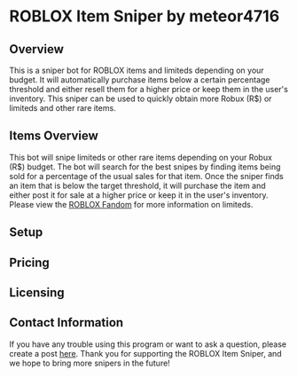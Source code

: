 # ROBLOX Item Sniper by meteor4716
## Overview
This is a sniper bot for ROBLOX items and limiteds depending on your budget. It will automatically purchase items below a certain percentage threshold and either resell them for a higher price or keep them in the user's inventory. This sniper can be used to quickly obtain more Robux (R$) or limiteds and other rare items.
## Items Overview
This bot will snipe limiteds or other rare items depending on your Robux (R$) budget. The bot will search for the best snipes by finding items being sold for a percentage of the usual sales for that item. Once the sniper finds an item that is below the target threshold, it will purchase the item and either post it for sale at a higher price or keep it in the user's inventory. Please view the [ROBLOX Fandom](https://roblox.fandom.com/wiki/Category:Limited_items) for more information on limiteds.
## Setup

## Pricing

## Licensing

## Contact Information
If you have any trouble using this program or want to ask a question, please create a post [here](https://github.com/meteor4716/rsniper/issues/new). Thank you for supporting the ROBLOX Item Sniper, and we hope to bring more snipers in the future!
